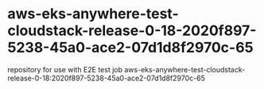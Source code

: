 # aws-eks-anywhere-test-cloudstack-release-0-18-2020f897-5238-45a0-ace2-07d1d8f2970c-65
repository for use with E2E test job aws-eks-anywhere-test-cloudstack-release-0-18:2020f897-5238-45a0-ace2-07d1d8f2970c-65
